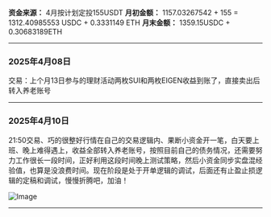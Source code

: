 **资金来源：**  4月按计划定投155USDT
**月初金额：** 1157.03267542 + 155 = 1312.40985553 USDC + 0.3331149 ETH
**月末金额：** 1359.15USDC                + 0.30683189ETH

---

### 2025年4月08日

交易：上个月13日参与的理财活动两枚SUI和两枚EIGEN收益到账了，直接卖出后转入养老账号

---

### 2025年4月10日

21:50交易、巧的很整好行情在自己的交易逻辑内、果断小资金开一笔，白天要上班、晚上难得遇上，收益全部转入养老账号，按照目前自己的债务情况，还需要努力工作很长一段时间，正好利用这段时间晚上测试策略，然后小资金同步实盘混经验值，也算是没浪费时间。现在阶段是处于开单逻辑的调试，后面还有止盈止损逻辑的定稿和调试，慢慢折腾吧，加油！

![Image](https://github.com/user-attachments/assets/c663cfba-8a0b-4f98-aa86-2ab16a5c2c85)

---